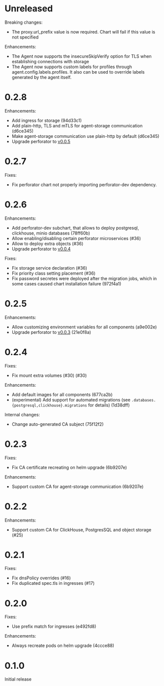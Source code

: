 <!--
IMPORTANT: read this when updating release notes.

Here is the format used:

```
# Version/Unreleased

Fixes:

+ Description (PR or commit[1])

Enhancements:

+ Description (PR or commit)

Internal changes:

+ Description (PR or commit)
```

1: If you are sending patch to GitHub, specify PR. Otherwise (if you are sending patch to internal monorepo), leave unset and then specify Git commit.
-->
# Unreleased
Breaking changes:
+ The proxy.url_prefix value is now required. Chart will fail if this value is not specified

Enhancements:
+ The Agent now supports the insecureSkipVerify option for TLS when establishing connections with storage
+ The Agent now supports custom labels for profiles through agent.config.labels.profiles. It also can be used to override labels generated by the agent itself.

# 0.2.8

Enhancements:
+ Add ingress for storage (94d33c1)
+ Add plain-http, TLS and mTLS for agent-storage communication (d6ce345)
+ Make agent-storage communication use plain-http by default (d6ce345)
+ Upgrade perforator to [v0.0.5](https://github.com/yandex/perforator/releases/tag/v0.0.5)

# 0.2.7

Fixes:
+ Fix perforator chart not properly importing perforator-dev dependency.

# 0.2.6

Enhancements:
+ Add perforator-dev subchart, that allows to deploy postgresql, clickhouse, minio databases (78ff60b)
+ Allow enabling/disabling certain perforator microservices (#36)
+ Allow to deploy extra objects (#36)
+ Upgrade perforator to [v0.0.4](https://github.com/yandex/perforator/releases/tag/v0.0.4)

Fixes:
+ Fix storage service declaration (#36)
+ Fix priority class setting placement (#36)
+ Fix password secretes were deployed after the migration jobs, which in some cases caused chart installation failure (972f4a1)

# 0.2.5

Enhancements:
+ Allow customizing environment variables for all components (a9e002e)
+ Upgrade perforator to [v0.0.3](https://github.com/yandex/perforator/releases/tag/v0.0.3) (21e0f8a)

# 0.2.4

Fixes:
+ Fix mount extra volumes (#30) (#30)

Enhancements:
+ Add default images for all components (677ca2b)
+ (experimental) Add support for automated migrations (see `.databases.{postgresql,clickhouse}.migrations` for details) (1d38dff)

Internal changes:
+ Change auto-generated CA subject (75f12f2)

# 0.2.3

Fixes:
+ Fix CA certificate recreating on helm upgrade (6b9207e)

Enhancements:
+ Support custom CA for agent-storage communication (6b9207e)

# 0.2.2

Enhancements:
+ Support custom CA for ClickHouse, PostgresSQL and object storage (#25)

# 0.2.1

Fixes:
+ Fix dnsPolicy overrides (#16)
+ Fix duplicated spec.tls in ingresses (#17)

# 0.2.0

Fixes:
+ Use prefix match for ingresses (e492fd8)

Enhancements:
+ Always recreate pods on helm upgrade (4ccce88)

# 0.1.0

Initial release
